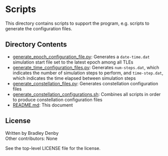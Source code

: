 # Scripts

This directory contains scripts to support the program, e.g. scripts to generate
the configuration files.

## Directory Contents

* [generate_epoch_configuration_file.py](generate_epoch_configuration_file.py):
  Generates a `date-time.dat` simulation start file set to the latest epoch
  among all TLEs
* [generate_time_configuration_files.py](generate_time_configuration_files.py):
  Generates `num-steps.dat`, which indicates the number of simulation steps to
  perform, and `time-step.dat`, which indicates the time elapsed between
  simulation steps
* [generate_constellation_files.py](generate_constellation_files.py): Generates
  constellation configuration files
* [generate_constellation_configurations.sh](generate_constellation_configurations.sh):
  Combines all scripts in order to produce constellation configuration files
* [README.md](README.md): This document

## License

Written by Bradley Denby  
Other contributors: None

See the top-level LICENSE file for the license.
